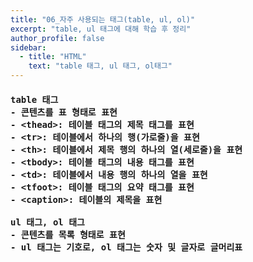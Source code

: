 ```yaml
---
title: "06_자주 사용되는 태그(table, ul, ol)"
excerpt: "table, ul 태그에 대해 학습 후 정리"
author_profile: false
sidebar:
  - title: "HTML"
    text: "table 태그, ul 태그, ol태그"
---
```

<h4>
<pre>
table 태그
- 콘텐츠를 표 형태로 표현
- &lt;thead&gt;: 테이블 태그의 제목 태그를 표현
- &lt;tr&gt;: 테이블에서 하나의 행(가로줄)을 표현
- &lt;th&gt;: 테이블에서 제목 행의 하나의 열(세로줄)을 표현
- &lt;tbody&gt;: 테이블 태그의 내용 태그를 표현
- &lt;td&gt;: 테이블에서 내용 행의 하나의 열을 표현
- &lt;tfoot&gt;: 테이블 태그의 요약 태그를 표현
- &lt;caption&gt;: 테이블의 제목을 표현<br>
ul 태그, ol 태그
- 콘텐츠를 목록 형태로 표현
- ul 태그는 기호로, ol 태그는 숫자 및 글자로 글머리표 
